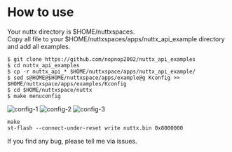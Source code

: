 # How to use   

Your nuttx directory is $HOME/nuttxspaces.   
Copy all file to your $HOME/nuttxspaces/apps/nuttx_api_example directory and add all examples.   


```
$ git clone https://github.com/nopnop2002/nuttx_api_examples   
$ cd nuttx_api_examples   
$ cp -r nuttx_api_* $HOME/nuttxspace/apps/nuttx_api_example/
$ sed s@HOME@$HOME/nuttxspace/apps/example@g Kconfig >> $HOME/nuttxspace/apps/examples/Kconfig
$ cd $HOME/nuttxspace/nuttx
$ make menuconfig    
```

![config-1](https://github.com/nopnop2002/nuttx_api_examples/assets/6020549/30f7ac19-2eb6-40ab-9e99-24274ac2281c)
![config-2](https://github.com/nopnop2002/nuttx_api_examples/assets/6020549/3bcd79c2-f8b6-4b19-8c31-9abb1b25ab9d)
![config-3](https://github.com/nopnop2002/nuttx_api_examples/assets/6020549/8760535e-5fd5-42ab-a946-b0156d13cfbc)

```
make
st-flash --connect-under-reset write nuttx.bin 0x8000000
```

If you find any bug, please tell me via issues.   
